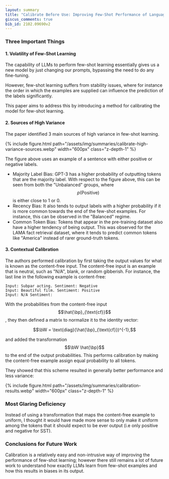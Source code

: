 ```yaml
---
layout: summary
title: "Calibrate Before Use: Improving Few-Shot Performance of Language Models"
giscus_comments: true
bib_id: 2102.09690v2
---
```


### Three Important Things

#### 1. Volatility of Few-Shot Learning

The capability of LLMs to perform few-shot learning essentially gives us a new
model by just changing our prompts, bypassing the need to do any fine-tuning.

However, few-shot learning suffers from stability issues, where for instance the
order in which the examples are supplied can influence the prediction of the
labels significantly.

This paper aims to address this by introducing a method for calibrating the model for
few-shot learning.

#### 2. Sources of High Variance

The paper identified 3 main sources of high variance in few-shot learning.

{% include figure.html
    path="/assets/img/summaries/calibrate-high-variance-sources.webp"
    width="600px"
    class="z-depth-1"
%}

The figure above uses an example of a sentence with either positive or negative
labels.

- Majority Label Bias: GPT-3 has a higher probability of outputting tokens that
  are the majority label. With respect to the figure above, this can be seen
  from both the "Unbalanced" groups, where $$p(\text{Positive})$$ is either
  close to 1 or 0.
- Recency Bias: It also tends to output labels with a higher probability if it
  is more common towards the end of the few-shot examples. For instance, this
  can be observed in the "Balanced" regime.
- Common Token Bias: Tokens that appear in the pre-training dataset also have a
higher tendency of being output. This was observed for the LAMA fact
retrieval dataset, where it tends to predict common tokens like "America"
instead of rarer ground-truth tokens.

#### 3. Contextual Calibration

The authors performed calibration by first taking the output values for what is
known as the content-free input. The content-free input is an example that is
neutral, such as "N/A", blank, or random gibberish. For instance, the last line
in the following example is content-free:

```
Input: Subpar acting. Sentiment: Negative
Input: Beautiful film. Sentiment: Positive
Input: N/A Sentiment:
```

With the probabilities from the content-free input $$\hat{\bp}_{\text{cf}}$$,
they then defined a matrix to normalize it to the identity vector:

$$\bW = \text{diag}(\hat{\bp}_{\text{cf}})^{-1},$$

and added the transformation $$\bW \hat{\bp}$$ to the end of the output
probabilities. This performs calibration by making the content-free
example assign equal probability to all tokens.

They showed that this scheme resulted in generally better performance
and less variance:

{% include figure.html
    path="/assets/img/summaries/calibration-results.webp"
    width="600px"
    class="z-depth-1"
%}

### Most Glaring Deficiency

Instead of using a transformation that maps the content-free example
to uniform, I thought it would have made more sense to only
make it uniform among the tokens that it should expect to be
ever output (i.e only positive and negative for SST).

### Conclusions for Future Work

Calibration is a relatively easy and non-intrusive way of improving
the performance of few-shot learning; however there still remains
a lot of future work to understand how exactly LLMs learn from few-shot
examples and how this results in biases in its output.

